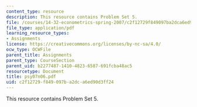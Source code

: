 ```yaml
---
content_type: resource
description: This resource contains Problem Set 5.
file: /courses/14-32-econometrics-spring-2007/c2f12729f849097ba2dca6ed90d3ff24_psy07n06.pdf
file_type: application/pdf
learning_resource_types:
- Assignments
license: https://creativecommons.org/licenses/by-nc-sa/4.0/
ocw_type: OCWFile
parent_title: Assignments
parent_type: CourseSection
parent_uid: b2277487-1410-4823-6587-691fcba48ac5
resourcetype: Document
title: psy07n06.pdf
uid: c2f12729-f849-097b-a2dc-a6ed90d3ff24
---
```

This resource contains Problem Set 5.